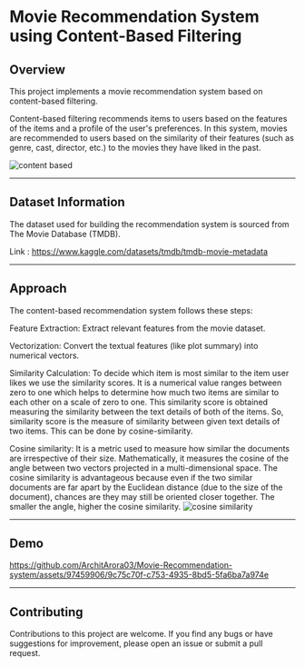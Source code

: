 # Movie Recommendation System using Content-Based Filtering

## Overview
This project implements a movie recommendation system based on content-based filtering. 

Content-based filtering recommends items to users based on the features of the items and a profile of the user's preferences. In this system, movies are recommended to users based on the similarity of their features (such as genre, cast, director, etc.) to the movies they have liked in the past.

![content based ](https://github.com/ArchitArora03/Movie-Recommendation-system/assets/97459906/00287a00-fe13-4ba0-a018-5a9047568b6b)

*****************************


## Dataset Information
The dataset used for building the recommendation system is sourced from The Movie Database (TMDB).

Link : https://www.kaggle.com/datasets/tmdb/tmdb-movie-metadata
******************************



## Approach

The content-based recommendation system follows these steps:

Feature Extraction: Extract relevant features from the movie dataset.

Vectorization: Convert the textual features (like plot summary) into numerical vectors.

Similarity Calculation: To decide which item is most similar to the item user likes we use the similarity scores.
It is a numerical value ranges between zero to one which helps to determine how much two items are similar to each other on a scale of zero to one. This similarity score is obtained measuring the similarity between the text details of both of the items. So, similarity score is the measure of similarity between given text details of two items. This can be done by cosine-similarity.

Cosine similarity: It is a metric used to measure how similar the documents are irrespective of their size. Mathematically, it measures the cosine of the angle between two vectors projected in a multi-dimensional space. The cosine similarity is advantageous because even if the two similar documents are far apart by the Euclidean distance (due to the size of the document), chances are they may still be oriented closer together. The smaller the angle, higher the cosine similarity.
![cosine similarity](https://github.com/ArchitArora03/Movie-Recommendation-system/assets/97459906/582645d4-2dff-4d5e-bd4d-569b402cb2e3)

******************************

## Demo


https://github.com/ArchitArora03/Movie-Recommendation-system/assets/97459906/9c75c70f-c753-4935-8bd5-5fa6ba7a974e

******************************
## Contributing
Contributions to this project are welcome. If you find any bugs or have suggestions for improvement, please open an issue or submit a pull request.


